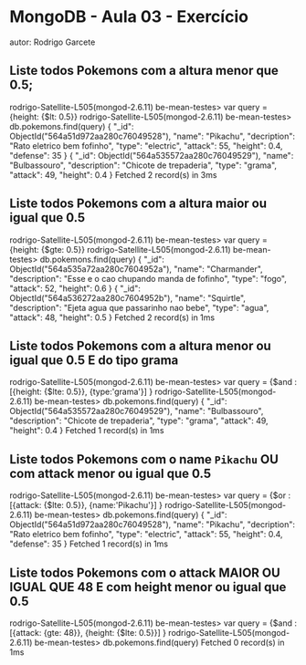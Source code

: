# MongoDB - Aula 03 - Exercício
autor: Rodrigo Garcete

## Liste todos Pokemons com a altura **menor que** 0.5;
rodrigo-Satellite-L505(mongod-2.6.11) be-mean-testes> var query = {height: {$lt: 0.5}}
rodrigo-Satellite-L505(mongod-2.6.11) be-mean-testes> db.pokemons.find(query)
{
  "_id": ObjectId("564a51d972aa280c76049528"),
  "name": "Pikachu",
  "decription": "Rato eletrico bem fofinho",
  "type": "electric",
  "attack": 55,
  "height": 0.4,
  "defense": 35
}
{
  "_id": ObjectId("564a535572aa280c76049529"),
  "name": "Bulbassouro",
  "description": "Chicote de trepaderia",
  "type": "grama",
  "attack": 49,
  "height": 0.4
}
Fetched 2 record(s) in 3ms

## Liste todos Pokemons com a altura **maior ou igual que** 0.5
rodrigo-Satellite-L505(mongod-2.6.11) be-mean-testes> var query = {height: {$gte: 0.5}}
rodrigo-Satellite-L505(mongod-2.6.11) be-mean-testes> db.pokemons.find(query)
{
  "_id": ObjectId("564a535a72aa280c7604952a"),
  "name": "Charmander",
  "description": "Esse e o cao chupando manda de fofinho",
  "type": "fogo",
  "attack": 52,
  "height": 0.6
}
{
  "_id": ObjectId("564a536272aa280c7604952b"),
  "name": "Squirtle",
  "description": "Ejeta agua que passarinho nao bebe",
  "type": "agua",
  "attack": 48,
  "height": 0.5
}
Fetched 2 record(s) in 1ms

## Liste todos Pokemons com a altura **menor ou igual que** 0.5 **E** do tipo grama
rodrigo-Satellite-L505(mongod-2.6.11) be-mean-testes> var query = {$and :[{height: {$lte: 0.5}}, {type:'grama'}] }
rodrigo-Satellite-L505(mongod-2.6.11) be-mean-testes> db.pokemons.find(query)
{
  "_id": ObjectId("564a535572aa280c76049529"),
  "name": "Bulbassouro",
  "description": "Chicote de trepaderia",
  "type": "grama",
  "attack": 49,
  "height": 0.4
}
Fetched 1 record(s) in 1ms

## Liste todos Pokemons com o name `Pikachu` **OU** com attack **menor ou igual que** 0.5
rodrigo-Satellite-L505(mongod-2.6.11) be-mean-testes> var query = {$or :[{attack: {$lte: 0.5}}, {name:'Pikachu'}] }
rodrigo-Satellite-L505(mongod-2.6.11) be-mean-testes> db.pokemons.find(query)
{
  "_id": ObjectId("564a51d972aa280c76049528"),
  "name": "Pikachu",
  "decription": "Rato eletrico bem fofinho",
  "type": "electric",
  "attack": 55,
  "height": 0.4,
  "defense": 35
}
Fetched 1 record(s) in 1ms

## Liste todos Pokemons com o attack **MAIOR OU IGUAL QUE** 48 **E** com  height **menor ou igual que**  0.5
rodrigo-Satellite-L505(mongod-2.6.11) be-mean-testes> var query = {$and :[{attack: {gte: 48}}, {height: {$lte: 0.5}}] }
rodrigo-Satellite-L505(mongod-2.6.11) be-mean-testes> db.pokemons.find(query)
Fetched 0 record(s) in 1ms


